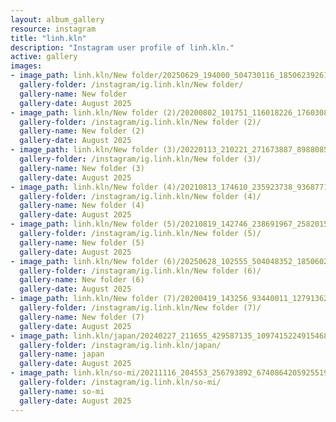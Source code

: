 ```yaml
---
layout: album_gallery
resource: instagram
title: "linh.kln"
description: "Instagram user profile of linh.kln."
active: gallery
images:
- image_path: linh.kln/New folder/20250629_194000_504730116_18506239261008644_6504050147540140828_n.jpg
  gallery-folder: /instagram/ig.linh.kln/New folder/
  gallery-name: New folder
  gallery-date: August 2025
- image_path: linh.kln/New folder (2)/20200802_101751_116018226_1760308337450677_1968624485189741110_n.jpg
  gallery-folder: /instagram/ig.linh.kln/New folder (2)/
  gallery-name: New folder (2)
  gallery-date: August 2025
- image_path: linh.kln/New folder (3)/20220113_210221_271673887_898808544157189_5512672853361872049_n.jpg
  gallery-folder: /instagram/ig.linh.kln/New folder (3)/
  gallery-name: New folder (3)
  gallery-date: August 2025
- image_path: linh.kln/New folder (4)/20210813_174610_235923738_936877116896513_5590430447837511873_n.jpg
  gallery-folder: /instagram/ig.linh.kln/New folder (4)/
  gallery-name: New folder (4)
  gallery-date: August 2025
- image_path: linh.kln/New folder (5)/20210819_142746_238691967_258201519262254_4643849587102789931_n.jpg
  gallery-folder: /instagram/ig.linh.kln/New folder (5)/
  gallery-name: New folder (5)
  gallery-date: August 2025
- image_path: linh.kln/New folder (6)/20250628_102555_504048352_18506025811008644_5351773292287653048_n.jpg
  gallery-folder: /instagram/ig.linh.kln/New folder (6)/
  gallery-name: New folder (6)
  gallery-date: August 2025
- image_path: linh.kln/New folder (7)/20200419_143256_93440011_1279136245619425_7098539873456732380_n.jpg
  gallery-folder: /instagram/ig.linh.kln/New folder (7)/
  gallery-name: New folder (7)
  gallery-date: August 2025
- image_path: linh.kln/japan/20240227_211655_429587135_1097415224915468_3415985951360099023_n.jpg
  gallery-folder: /instagram/ig.linh.kln/japan/
  gallery-name: japan
  gallery-date: August 2025
- image_path: linh.kln/so-mi/20211116_204553_256793892_6740864205925519_6659654656672296696_n.jpg
  gallery-folder: /instagram/ig.linh.kln/so-mi/
  gallery-name: so-mi
  gallery-date: August 2025
---
```

